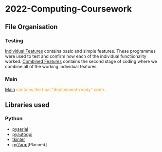 # 2022-Computing-Coursework

## File Organisation
### Testing
[Individual Features](https://github.com/Shanjiith-Pranov/2022-Computing-Coursework/tree/main/Testing/Individual%20features) contains basic and simple features. These programmes were used to test and confirm how each of the individual functiionality worked. [Combined Features](https://github.com/Shanjiith-Pranov/2022-Computing-Coursework/tree/main/Testing/Conbined%20Features) contains the second stage of coding where we combine all of the working individual features.
### Main
[Main]() <span style="color:orange;">contains the final "deployment-ready" code.<sub><sup><sub><sup><sub><sup><sub><sup><sub><sup><sub><sup><sub><sup><sub><sup>_What else did you expect?_</sup></sub></sup></sub></sup></sub></sup></sub></sup></sub></sup></sub></sup></sub></sup></sub></span>

## Libraries used
### Python
- [pyserial](https://github.com/pyserial/pyserial)
- [pyautogui](https://github.com/asweigart/pyautogui)
- [tkinter](https://docs.python.org/3/library/tk.html)
- [py2app](https://github.com/ronaldoussoren/py2app)[Planned]

